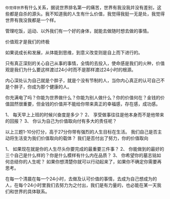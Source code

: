 `你觉得世界`有什么关系，据说世界排名第一的痛苦，世界有我没我并没有差别，这些都是自杀的源头。我不知道我的人生有什么价值，我觉得我挺一无是处，我觉得世界有我没我都是一个样。

管理吃饭，运动、以外我们有一个好的身体，就能去做随时想去做的事情。

价值观才是我们的终极

如果说成长和发展，从体能到思维，到意义改变则是自上而下进行的。

只有真正深刻的关心自己从事的事情，全情的去投入，使命感是我们的火种，价值观是我们为什么要这样渡过24小时而不是那样渡过24小时的根源。

内心深处认为自己就是个胖子，就是个没有节制的人，当你内心真正的认可自己不是个胖子，你成为那个健康的人。

你充满电了吗？你能为世界做什么？你能为别人做什么？你的价值何在？金钱的价值固然很重要，但金钱的价值并不能给你带来真正的幸福感，存在感，成功感。

1、	每天早上上班的时候兴奋度是多少？
2、	享受做事往往是他本身而不是他带来的回报？
3、	你认为自己为价值取向付有多大的责任呢？

以上三题1-10分打分，高于27分你带有强烈的人生目标在生活。
我们自己是否主动将生活变为我们价值取向的载体？
我们是否付出了努力，你的价值取向

1、	如果现在就是你的人生尽头你要完成的最重要三件事？
2、	你能做到的最好的三个自己是什么样的？你是什么模样有什么内在品质？
3、	你希望你的墓志铭如何总结你的人生呢？
如果你想清楚你就可以行动起来了，如果你不确定你需要再思考。

在每一个清晨在每一个24小时，去做及认可价值的事情，去成为自己想成为的人，在每个24小时里我们去努力为之付出，我们是有力量的，也必能在某一天我们和世界的具体联系。
